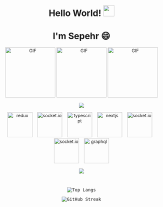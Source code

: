 <h1 align="center"><b>Hello World!    </b><img src="https://media.giphy.com/media/hvRJCLFzcasrR4ia7z/giphy.gif" width="35"></h1>
<h1 align="center" style="border-bottom: none;"><b>I'm Sepehr 😄</b></h1>

<div align="center">
  <img alt="GIF" height="160px" src="https://media.giphy.com/media/ln7z2eWriiQAllfVcn/giphy.gif" />
  <img alt="GIF" height="160px" src="https://media.giphy.com/media/kdFc8fubgS31b8DsVu/giphy.gif" />
  <img alt="GIF" height="160px" src="https://media.giphy.com/media/eNAsjO55tPbgaor7ma/giphy.gif" />
<!--   <img alt="GIF" height="160px" src="https://i.giphy.com/media/v1.Y2lkPTc5MGI3NjExeWFqa2pvNmY0Z2JlZXI5NHk0Y3NwMWE3dXgyeW51YTV1Y2R6ZXZjYiZlcD12MV9pbnRlcm5hbF9naWZfYnlfaWQmY3Q9cw/fsEaZldNC8A1PJ3mwp/giphy.gif" /> -->
</div>



<p align="center">
  <img src="https://user-images.githubusercontent.com/73097560/115834477-dbab4500-a447-11eb-908a-139a6edaec5c.gif">
</p>
<p align="center">
  <img src="https://www.vectorlogo.zone/logos/js_redux/js_redux-icon.svg" alt="redux" height="80" width="80">&nbsp;&nbsp;&nbsp;
<img src="https://www.vectorlogo.zone/logos/socketio/socketio-icon.svg" alt="socket.io" height="80" width="80">&nbsp;&nbsp;&nbsp;
     <img src="https://www.vectorlogo.zone/logos/typescriptlang/typescriptlang-icon.svg" alt="typescript" height="80" width="80">&nbsp;&nbsp;&nbsp;
  <img src="https://www.vectorlogo.zone/logos/nextjs/nextjs-icon.svg" alt="nextjs" height="80" width="80">&nbsp;&nbsp;&nbsp;
  <img src="https://www.vectorlogo.zone/logos/nestjs/nestjs-icon.svg" alt="socket.io" height="80" width="80">&nbsp;&nbsp;&nbsp;
    <img src="https://www.vectorlogo.zone/logos/expressjs/expressjs-icon.svg" alt="socket.io" height="80" width="80">&nbsp;&nbsp;&nbsp;
    <img src="https://www.vectorlogo.zone/logos/graphql/graphql-icon.svg" alt="graphql" height="80" width="80">

</p>


<p align="center">
  <a href="https://github.com/DenverCoder1/readme-typing-svg">
    <img src="https://readme-typing-svg.demolab.com?font=Time+New+Roman&weight=500&pause=1000&color=cyan&size=32&center=true&vCenter=true&width=435&lines=Front+end+developer;React.js;Next.js;Back+end+developer;Node.js;Javascript;Typescript;MERN+stack+developer;Three.js+Developer">
  </a>
</p>

<div>
  <samp>
    <br/>
    <p align="center">
      <img src="https://github-readme-stats.vercel.app/api/top-langs/?username=dosepehr&langs_count=6&theme=gruvbox&layout=compact&hide_border=true"
      alt="Top Langs" />
    </p>
    <p align="center">
      <img src="https://github-readme-streak-stats.herokuapp.com/?user=dosepehr&theme=gruvbox" alt="GitHub Streak" />
    </p>
  </samp>
</div>
